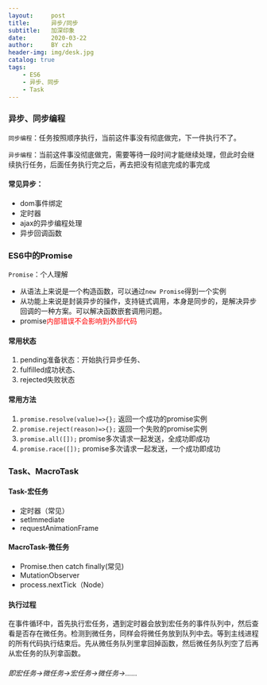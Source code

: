 ```yaml
---
layout:     post
title:      异步/同步
subtitle:   加深印象
date:       2020-03-22
author:     BY czh
header-img: img/desk.jpg
catalog: true
tags:
    - ES6
    - 异步、同步
    - Task
---
```


### 异步、同步编程

`同步编程`：任务按照顺序执行，当前这件事没有彻底做完，下一件执行不了。

`异步编程`：当前这件事没彻底做完，需要等待一段时间才能继续处理，但此时会继续执行任务，后面任务执行完之后，再去把没有彻底完成的事完成

#### 常见异步：

* dom事件绑定
* 定时器
* ajax的异步编程处理
* 异步回调函数

### ES6中的Promise

`Promise`：个人理解

* 从语法上来说是一个构造函数，可以通过`new Promise`得到一个实例
* 从功能上来说是封装异步的操作，支持链式调用，本身是同步的，是解决异步回调的一种方案。可以解决函数嵌套调用问题。
* promise<font color=red>内部错误不会影响到外部代码</font>

#### 常用状态

1. pending准备状态：开始执行异步任务、
1. fulfilled成功状态、
1. rejected失败状态

#### 常用方法

1. `promise.resolve(value)=>{};`  返回一个成功的promise实例
1. `promise.reject(reason)=>{};` 返回一个失败的promise实例
1. `promise.all([]);`   promise多次请求一起发送，全成功即成功
1. `promise.race([]);`  promise多次请求一起发送，一个成功即成功

### Task、MacroTask

#### Task-宏任务
* 定时器（常见）
* setImmediate
* requestAnimationFrame

#### MacroTask-微任务
* Promise.then catch finally(常见)
* MutationObserver
* process.nextTick（Node）

#### 执行过程
在事件循环中，首先执行宏任务，遇到定时器会放到宏任务的事件队列中，然后查看是否存在微任务。检测到微任务，同样会将微任务放到队列中去。等到主线进程的所有代码执行结束后。先从微任务队列里拿回掉函数，然后微任务队列空了后再从宏任务的队列拿函数。

###### 即宏任务->微任务->宏任务->微任务->......